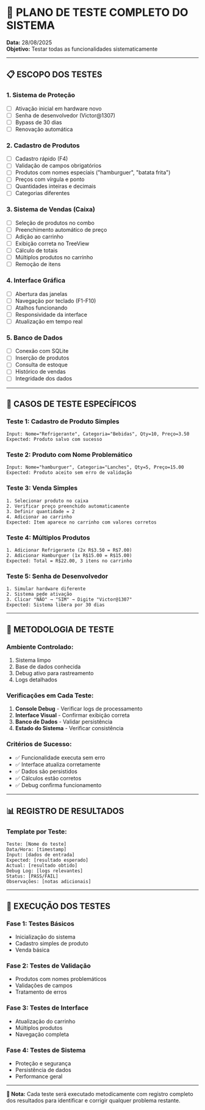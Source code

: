 # 🧪 PLANO DE TESTE COMPLETO DO SISTEMA

**Data:** 28/08/2025  
**Objetivo:** Testar todas as funcionalidades sistematicamente  

---

## 📋 **ESCOPO DOS TESTES**

### **1. Sistema de Proteção**
- [ ] Ativação inicial em hardware novo
- [ ] Senha de desenvolvedor (Victor@1307)
- [ ] Bypass de 30 dias
- [ ] Renovação automática

### **2. Cadastro de Produtos**
- [ ] Cadastro rápido (F4)
- [ ] Validação de campos obrigatórios
- [ ] Produtos com nomes especiais ("hamburguer", "batata frita")
- [ ] Preços com vírgula e ponto
- [ ] Quantidades inteiras e decimais
- [ ] Categorias diferentes

### **3. Sistema de Vendas (Caixa)**
- [ ] Seleção de produtos no combo
- [ ] Preenchimento automático de preço
- [ ] Adição ao carrinho
- [ ] Exibição correta no TreeView
- [ ] Cálculo de totais
- [ ] Múltiplos produtos no carrinho
- [ ] Remoção de itens

### **4. Interface Gráfica**
- [ ] Abertura das janelas
- [ ] Navegação por teclado (F1-F10)
- [ ] Atalhos funcionando
- [ ] Responsividade da interface
- [ ] Atualização em tempo real

### **5. Banco de Dados**
- [ ] Conexão com SQLite
- [ ] Inserção de produtos
- [ ] Consulta de estoque
- [ ] Histórico de vendas
- [ ] Integridade dos dados

---

## 🎯 **CASOS DE TESTE ESPECÍFICOS**

### **Teste 1: Cadastro de Produto Simples**
```
Input: Nome="Refrigerante", Categoria="Bebidas", Qty=10, Preço=3.50
Expected: Produto salvo com sucesso
```

### **Teste 2: Produto com Nome Problemático**
```
Input: Nome="hamburguer", Categoria="Lanches", Qty=5, Preço=15.00
Expected: Produto aceito sem erro de validação
```

### **Teste 3: Venda Simples**
```
1. Selecionar produto no caixa
2. Verificar preço preenchido automaticamente
3. Definir quantidade = 2
4. Adicionar ao carrinho
Expected: Item aparece no carrinho com valores corretos
```

### **Teste 4: Múltiplos Produtos**
```
1. Adicionar Refrigerante (2x R$3.50 = R$7.00)
2. Adicionar Hamburguer (1x R$15.00 = R$15.00)
Expected: Total = R$22.00, 3 itens no carrinho
```

### **Teste 5: Senha de Desenvolvedor**
```
1. Simular hardware diferente
2. Sistema pede ativação
3. Clicar "NÃO" → "SIM" → Digite "Victor@1307"
Expected: Sistema libera por 30 dias
```

---

## 🔧 **METODOLOGIA DE TESTE**

### **Ambiente Controlado:**
1. Sistema limpo
2. Base de dados conhecida
3. Debug ativo para rastreamento
4. Logs detalhados

### **Verificações em Cada Teste:**
1. **Console Debug** - Verificar logs de processamento
2. **Interface Visual** - Confirmar exibição correta
3. **Banco de Dados** - Validar persistência
4. **Estado do Sistema** - Verificar consistência

### **Critérios de Sucesso:**
- ✅ Funcionalidade executa sem erro
- ✅ Interface atualiza corretamente
- ✅ Dados são persistidos
- ✅ Cálculos estão corretos
- ✅ Debug confirma funcionamento

---

## 📊 **REGISTRO DE RESULTADOS**

### **Template por Teste:**
```
Teste: [Nome do teste]
Data/Hora: [timestamp]
Input: [dados de entrada]
Expected: [resultado esperado]
Actual: [resultado obtido]
Debug Log: [logs relevantes]
Status: [PASS/FAIL]
Observações: [notas adicionais]
```

---

## 🚀 **EXECUÇÃO DOS TESTES**

### **Fase 1: Testes Básicos**
- Inicialização do sistema
- Cadastro simples de produto
- Venda básica

### **Fase 2: Testes de Validação**
- Produtos com nomes problemáticos
- Validações de campos
- Tratamento de erros

### **Fase 3: Testes de Interface**
- Atualização do carrinho
- Múltiplos produtos
- Navegação completa

### **Fase 4: Testes de Sistema**
- Proteção e segurança
- Persistência de dados
- Performance geral

---

**📝 Nota:** Cada teste será executado metodicamente com registro completo dos resultados para identificar e corrigir qualquer problema restante.